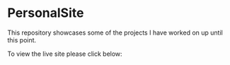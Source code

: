 # PersonalSite
This repository showcases some of the projects I have worked on up until this point.

To view the live site please click below:

<website link here>


